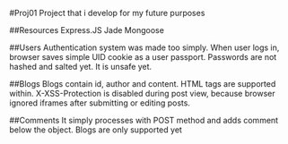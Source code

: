 #Proj01
 Project that i develop for my future purposes

##Resources
 Express.JS
 Jade
 Mongoose

##Users
 Authentication system was made too simply. When user logs in, browser saves simple UID cookie as a user passport. Passwords are not hashed and salted yet. It is unsafe yet.

##Blogs
 Blogs contain id, author and content. HTML tags are supported within. X-XSS-Protection is disabled during post view, because browser ignored iframes after submitting or editing posts.

##Comments
 It simply processes with POST method and adds comment below the object. Blogs are only supported yet
